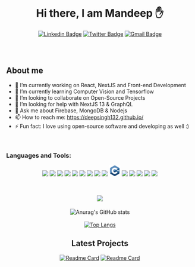 <div align="center">

# Hi there, I am Mandeep ✋



[![Linkedin Badge](https://img.shields.io/badge/-MandeepSingh-blue?style=social&logo=Linkedin&logoColor=blue&link=https://www.linkedin.com/in/deepsingh132)](https://www.linkedin.com/in/deepsingh132/)
[![Twitter Badge](http://img.shields.io/badge/-@HackBaba-1ca0f1?style=social&logo=twitter&logoColor=blue&link=https://twitter.com/hackbaba132)](https://twitter.com/thehackbaba132) 
[![Gmail Badge](https://img.shields.io/badge/-Gmail-c14438?style=social&logo=Gmail&logoColor=red&link=mailto:mandeeparora132@gmail.com)](mailto:mandeeparora132@gmail.com)
<!--[![Medium Badge](https://img.shields.io/badge/-@HackBaba-03a57a?style=social&labelColor=black&logo=Medium&link=https://medium.com/@hackbaba132)](https://medium.com/@hackbaba)-->

</div>

<br>
<br>
  
## About me

- 🔭 I’m currently working on React, NextJS and Front-end Development
- 🌱 I’m currently learning Computer Vision and Tensorflow
- 👯 I’m looking to collaborate on Open-Source Projects
- 🤔 I’m looking for help with NextJS 13 & GraphQL
- 💬 Ask me about Firebase, MongoDB & Nodejs 
- 📫 How to reach me: https://deepsingh132.github.io/
- ⚡ Fun fact: I love using open-source software and developing as well :)

<br>

### **Languages and Tools:**

<div align="center">
<code><img height="30" src="https://upload.wikimedia.org/wikipedia/commons/thumb/3/38/HTML5_Badge.svg/800px-HTML5_Badge.svg.png"></code>
<code><img height="30" src="https://upload.wikimedia.org/wikipedia/commons/thumb/6/62/CSS3_logo.svg/2048px-CSS3_logo.svg.png"></code>
<code><img height="30" src="https://upload.wikimedia.org/wikipedia/commons/thumb/6/6a/JavaScript-logo.png/800px-JavaScript-logo.png"></code>
<code><img height="30" src="https://upload.wikimedia.org/wikipedia/commons/thumb/4/4c/Typescript_logo_2020.svg/2048px-Typescript_logo_2020.svg.png"></code>
<code><img height="30" src="https://upload.wikimedia.org/wikipedia/commons/thumb/a/a7/React-icon.svg/1200px-React-icon.svg.png"></code>
<code><img height="30" src="https://cdn.worldvectorlogo.com/logos/next-js.svg"></code>
<code><img height="30" src="https://banner2.cleanpng.com/20180425/jrw/kisspng-node-js-javascript-web-application-express-js-comp-5ae0f84e2a4242.1423638015246930701731.jpg"></code>
<code><img height="30" src="https://cdn.icon-icons.com/icons2/2415/PNG/512/mongodb_original_logo_icon_146424.png"></code>
<code><img height="30" src="https://camo.githubusercontent.com/f85f882cb31eeaeee657ec955313015c30378e8f56c3dc2f06933b617a276cfd/68747470733a2f2f77372e706e6777696e672e636f6d2f706e67732f3734372f3739382f706e672d7472616e73706172656e742d6d7973716c2d6c6f676f2d6d7973716c2d64617461626173652d7765622d646576656c6f706d656e742d636f6d70757465722d736f6674776172652d646f6c7068696e2d6d6172696e652d6d616d6d616c2d616e696d616c732d746578742d7468756d626e61696c2e706e67"></code>
<code><img height="30" src="https://raw.githubusercontent.com/github/explore/80688e429a7d4ef2fca1e82350fe8e3517d3494d/topics/cpp/cpp.png"></code>
<code><img height="30" src="https://seeklogo.com/images/J/java-logo-7F8B35BAB3-seeklogo.com.png"></code>
<code><img height="30" src="https://camo.githubusercontent.com/91de473fa3f2f749a56effc3e64f1049d108251f/68747470733a2f2f75706c6f61642e77696b696d656469612e6f72672f77696b6970656469612f636f6d6d6f6e732f7468756d622f632f63332f507974686f6e2d6c6f676f2d6e6f746578742e7376672f37363870782d507974686f6e2d6c6f676f2d6e6f746578742e7376672e706e67"></code>
<code><img height="30" src="https://git-scm.com/images/logos/logomark-orange@2x.png"></code>
<code><img height="30" src="https://github.githubassets.com/images/modules/logos_page/Octocat.png"></code>
<code><img height="30" src="https://cdn.freebiesupply.com/logos/large/2x/firebase-1-logo-png-transparent.png"></code>

<br>
<br>
<br>

![](https://komarev.com/ghpvc/?username=deepsingh132&color=brightgreen&base=500)
<br>
<br>
![Anurag's GitHub stats](https://github-readme-stats.vercel.app/api?username=deepsingh132&hide_rank=true&show_icons=true&theme=transparent) <br/><br/>
[![Top Langs](https://github-readme-stats.vercel.app/api/top-langs/?username=deepsingh132&layout=donut&theme=tokyonight&langs_count=5&hide=dart,kotlin,scss,c%2B%2B,java)](https://github.com/anuraghazra/github-readme-stats)



## Latest Projects

[![Readme Card](https://github-readme-stats.vercel.app/api/pin/?username=deepsingh132&repo=booksby&show_owner=true)](https://github.com/deepsingh132/booksby)
[![Readme Card](https://github-readme-stats.vercel.app/api/pin/?username=deepsingh132&repo=cuchat&show_owner=true)](https://github.com/deepsingh132/cuchat)

</div>


